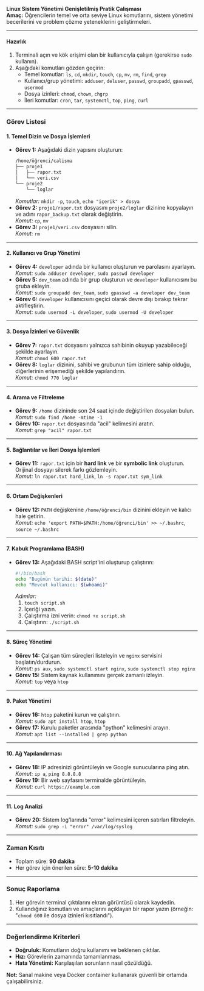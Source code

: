 **Linux Sistem Yönetimi Genişletilmiş Pratik Çalışması**  
**Amaç:** Öğrencilerin temel ve orta seviye Linux komutlarını, sistem yönetimi becerilerini ve problem çözme yeteneklerini geliştirmeleri.  

---
 
#### **Hazırlık**  
1. Terminali açın ve kök erişimi olan bir kullanıcıyla çalışın (gerekirse `sudo` kullanın).  
2. Aşağıdaki komutları gözden geçirin:  
   - Temel komutlar: `ls`, `cd`, `mkdir`, `touch`, `cp`, `mv`, `rm`, `find`, `grep`  
   - Kullanıcı/grup yönetimi: `adduser`, `deluser`, `passwd`, `groupadd`, `gpasswd`, `usermod`  
   - Dosya izinleri: `chmod`, `chown`, `chgrp`  
   - İleri komutlar: `cron`, `tar`, `systemctl`, `top`, `ping`, `curl`  

---

### **Görev Listesi**  
#### **1. Temel Dizin ve Dosya İşlemleri**  
- **Görev 1:** Aşağıdaki dizin yapısını oluşturun:  
  ```bash
  /home/öğrenci/calisma  
  ├── proje1  
  │   ├── rapor.txt  
  │   └── veri.csv  
  └── proje2  
      └── loglar  
  ```  
  *Komutlar:* `mkdir -p`, `touch`, `echo "içerik" > dosya`  
- **Görev 2:** `proje1/rapor.txt` dosyasını `proje2/loglar` dizinine kopyalayın ve adını `rapor_backup.txt` olarak değiştirin.  
  *Komut:* `cp`, `mv`  
- **Görev 3:** `proje1/veri.csv` dosyasını silin.  
  *Komut:* `rm`  

---

#### **2. Kullanıcı ve Grup Yönetimi**  
- **Görev 4:** `developer` adında bir kullanıcı oluşturun ve parolasını ayarlayın.  
  *Komut:* `sudo adduser developer`, `sudo passwd developer`  
- **Görev 5:** `dev_team` adında bir grup oluşturun ve `developer` kullanıcısını bu gruba ekleyin.  
  *Komut:* `sudo groupadd dev_team`, `sudo gpasswd -a developer dev_team`  
- **Görev 6:** `developer` kullanıcısını geçici olarak devre dışı bırakıp tekrar aktifleştirin.  
  *Komut:* `sudo usermod -L developer`, `sudo usermod -U developer`  

---

#### **3. Dosya İzinleri ve Güvenlik**  
- **Görev 7:** `rapor.txt` dosyasını yalnızca sahibinin okuyup yazabileceği şekilde ayarlayın.  
  *Komut:* `chmod 600 rapor.txt`  
- **Görev 8:** `loglar` dizinini, sahibi ve grubunun tüm izinlere sahip olduğu, diğerlerinin erişemediği şekilde yapılandırın.  
  *Komut:* `chmod 770 loglar`  

---

#### **4. Arama ve Filtreleme**  
- **Görev 9:** `/home` dizininde son 24 saat içinde değiştirilen dosyaları bulun.  
  *Komut:* `sudo find /home -mtime -1`  
- **Görev 10:** `rapor.txt` dosyasında "acil" kelimesini aratın.  
  *Komut:* `grep "acil" rapor.txt`  

---

#### **5. Bağlantılar ve İleri Dosya İşlemleri**  
- **Görev 11:** `rapor.txt` için bir **hard link** ve bir **symbolic link** oluşturun. Orijinal dosyayı silerek farkı gözlemleyin.  
  *Komut:* `ln rapor.txt hard_link`, `ln -s rapor.txt sym_link`  

---

#### **6. Ortam Değişkenleri**  
- **Görev 12:** `PATH` değişkenine `/home/öğrenci/bin` dizinini ekleyin ve kalıcı hale getirin.  
  *Komut:* `echo 'export PATH=$PATH:/home/öğrenci/bin' >> ~/.bashrc`, `source ~/.bashrc`  

---

#### **7. Kabuk Programlama (BASH)**  
- **Görev 13:** Aşağıdaki BASH script'ini oluşturup çalıştırın:  
  ```bash
  #!/bin/bash
  echo "Bugünün tarihi: $(date)"
  echo "Mevcut kullanıcı: $(whoami)"
  ```  
  *Adımlar:*  
  1. `touch script.sh`  
  2. İçeriği yazın.  
  3. Çalıştırma izni verin: `chmod +x script.sh`  
  4. Çalıştırın: `./script.sh`  

---

#### **8. Süreç Yönetimi**  
- **Görev 14:** Çalışan tüm süreçleri listeleyin ve `nginx` servisini başlatın/durdurun.  
  *Komut:* `ps aux`, `sudo systemctl start nginx`, `sudo systemctl stop nginx`  
- **Görev 15:** Sistem kaynak kullanımını gerçek zamanlı izleyin.  
  *Komut:* `top` veya `htop`  

---

#### **9. Paket Yönetimi**  
- **Görev 16:** `htop` paketini kurun ve çalıştırın.  
  *Komut:* `sudo apt install htop`, `htop`  
- **Görev 17:** Kurulu paketler arasında "python" kelimesini arayın.  
  *Komut:* `apt list --installed | grep python`  

---

#### **10. Ağ Yapılandırması**  
- **Görev 18:** IP adresinizi görüntüleyin ve Google sunucularına ping atın.  
  *Komut:* `ip a`, `ping 8.8.8.8`  
- **Görev 19:** Bir web sayfasını terminalde görüntüleyin.  
  *Komut:* `curl https://example.com`  

---

#### **11. Log Analizi**  
- **Görev 20:** Sistem log'larında "error" kelimesini içeren satırları filtreleyin.  
  *Komut:* `sudo grep -i "error" /var/log/syslog`  

---

### **Zaman Kısıtı**  
- Toplam süre: **90 dakika**  
- Her görev için önerilen süre: **5-10 dakika**  

---

### **Sonuç Raporlama**  
1. Her görevin terminal çıktılarını ekran görüntüsü olarak kaydedin.  
2. Kullandığınız komutları ve amaçlarını açıklayan bir rapor yazın (örneğin: "`chmod 600` ile dosya izinleri kısıtlandı").  

---

### **Değerlendirme Kriterleri**  
- **Doğruluk:** Komutların doğru kullanımı ve beklenen çıktılar.  
- **Hız:** Görevlerin zamanında tamamlanması.  
- **Hata Yönetimi:** Karşılaşılan sorunların nasıl çözüldüğü.  

**Not:** Sanal makine veya Docker container kullanarak güvenli bir ortamda çalışabilirsiniz.
